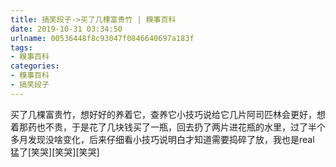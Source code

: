 ```yaml
---
title: 搞笑段子->买了几棵富贵竹 | 糗事百科
date: 2019-10-31 03:34:50
urlname: 00536448f8c93047f0846640697a183f
tags: 
- 糗事百科
categories:
- 糗事百科
- 搞笑段子
---
```

买了几棵富贵竹，想好好的养着它，查养它小技巧说给它几片阿司匹林会更好，想着那药也不贵，于是花了几块钱买了一瓶，回去扔了两片进花瓶的水里，过了半个多月发现没啥变化，后来仔细看小技巧说明白才知道需要捣碎了放，我也是real 猛了[笑哭][笑哭][笑哭]


